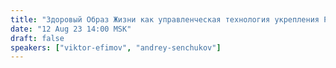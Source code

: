 ```yaml
---
title: "Здоровый Образ Жизни как управленческая технология укрепления Русского мира"
date: "12 Aug 23 14:00 MSK"
draft: false
speakers: ["viktor-efimov", "andrey-senchukov"]
---
```

